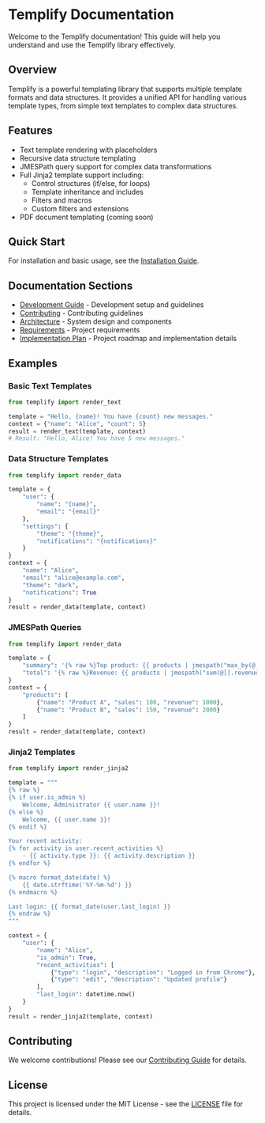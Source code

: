 # Templify Documentation

Welcome to the Templify documentation! This guide will help you understand and use the Templify library effectively.

## Overview

Templify is a powerful templating library that supports multiple template formats and data structures. It provides a unified API for handling various template types, from simple text templates to complex data structures.

## Features

- Text template rendering with placeholders
- Recursive data structure templating
- JMESPath query support for complex data transformations
- Full Jinja2 template support including:
  - Control structures (if/else, for loops)
  - Template inheritance and includes
  - Filters and macros
  - Custom filters and extensions
- PDF document templating (coming soon)

## Quick Start

For installation and basic usage, see the [Installation Guide](INSTALL.md).

## Documentation Sections

- [Development Guide](DEVELOP.md) - Development setup and guidelines
- [Contributing](development/contributing.md) - Contributing guidelines
- [Architecture](development/architecture.md) - System design and components
- [Requirements](reference/requirements.md) - Project requirements
- [Implementation Plan](IMPLEMENTATION_PLAN.md) - Project roadmap and implementation details

## Examples

### Basic Text Templates

```python
from templify import render_text

template = "Hello, {name}! You have {count} new messages."
context = {"name": "Alice", "count": 5}
result = render_text(template, context)
# Result: "Hello, Alice! You have 5 new messages."
```

### Data Structure Templates

```python
from templify import render_data

template = {
    "user": {
        "name": "{name}",
        "email": "{email}"
    },
    "settings": {
        "theme": "{theme}",
        "notifications": "{notifications}"
    }
}
context = {
    "name": "Alice",
    "email": "alice@example.com",
    "theme": "dark",
    "notifications": True
}
result = render_data(template, context)
```

### JMESPath Queries

```python
from templify import render_data

template = {
    "summary": '{% raw %}Top product: {{ products | jmespath("max_by(@, &sales).name") }}{% endraw %}',
    "total": '{% raw %}Revenue: {{ products | jmespath("sum(@[].revenue)") }}{% endraw %}'
}
context = {
    "products": [
        {"name": "Product A", "sales": 100, "revenue": 1000},
        {"name": "Product B", "sales": 150, "revenue": 2000}
    ]
}
result = render_data(template, context)
```

### Jinja2 Templates

```python
from templify import render_jinja2

template = """
{% raw %}
{% if user.is_admin %}
    Welcome, Administrator {{ user.name }}!
{% else %}
    Welcome, {{ user.name }}!
{% endif %}

Your recent activity:
{% for activity in user.recent_activities %}
    - {{ activity.type }}: {{ activity.description }}
{% endfor %}

{% macro format_date(date) %}
    {{ date.strftime('%Y-%m-%d') }}
{% endmacro %}

Last login: {{ format_date(user.last_login) }}
{% endraw %}
"""

context = {
    "user": {
        "name": "Alice",
        "is_admin": True,
        "recent_activities": [
            {"type": "login", "description": "Logged in from Chrome"},
            {"type": "edit", "description": "Updated profile"}
        ],
        "last_login": datetime.now()
    }
}
result = render_jinja2(template, context)
```

## Contributing

We welcome contributions! Please see our [Contributing Guide](development/contributing.md) for details.

## License

This project is licensed under the MIT License - see the [LICENSE](LICENSE) file for details. 